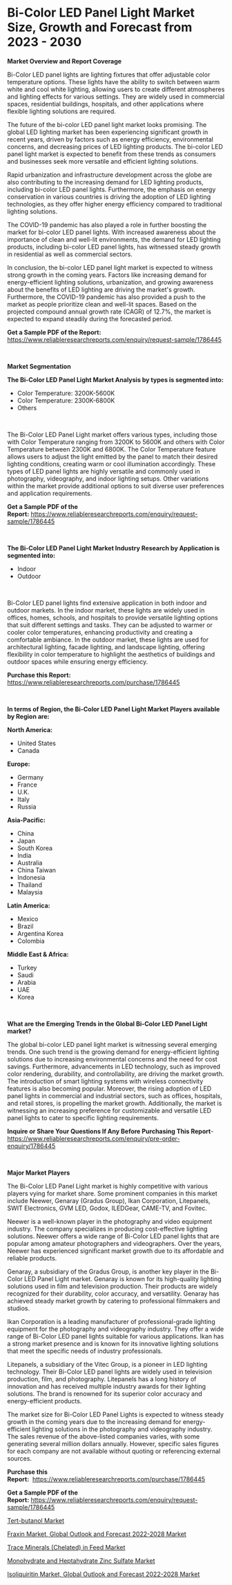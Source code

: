 <p><h1>Bi-Color LED Panel Light Market Size, Growth and Forecast from 2023 - 2030</h1></p><p><strong>Market Overview and Report Coverage</strong></p>
<p><p>Bi-Color LED panel lights are lighting fixtures that offer adjustable color temperature options. These lights have the ability to switch between warm white and cool white lighting, allowing users to create different atmospheres and lighting effects for various settings. They are widely used in commercial spaces, residential buildings, hospitals, and other applications where flexible lighting solutions are required.</p><p>The future of the bi-color LED panel light market looks promising. The global LED lighting market has been experiencing significant growth in recent years, driven by factors such as energy efficiency, environmental concerns, and decreasing prices of LED lighting products. The bi-color LED panel light market is expected to benefit from these trends as consumers and businesses seek more versatile and efficient lighting solutions.</p><p>Rapid urbanization and infrastructure development across the globe are also contributing to the increasing demand for LED lighting products, including bi-color LED panel lights. Furthermore, the emphasis on energy conservation in various countries is driving the adoption of LED lighting technologies, as they offer higher energy efficiency compared to traditional lighting solutions.</p><p>The COVID-19 pandemic has also played a role in further boosting the market for bi-color LED panel lights. With increased awareness about the importance of clean and well-lit environments, the demand for LED lighting products, including bi-color LED panel lights, has witnessed steady growth in residential as well as commercial sectors.</p><p>In conclusion, the bi-color LED panel light market is expected to witness strong growth in the coming years. Factors like increasing demand for energy-efficient lighting solutions, urbanization, and growing awareness about the benefits of LED lighting are driving the market's growth. Furthermore, the COVID-19 pandemic has also provided a push to the market as people prioritize clean and well-lit spaces. Based on the projected compound annual growth rate (CAGR) of 12.7%, the market is expected to expand steadily during the forecasted period.</p></p>
<p><strong>Get a Sample PDF of the Report:</strong> <a href="https://www.reliableresearchreports.com/enquiry/request-sample/1786445">https://www.reliableresearchreports.com/enquiry/request-sample/1786445</a></p>
<p>&nbsp;</p>
<p><strong>Market Segmentation</strong></p>
<p><strong>The Bi-Color LED Panel Light Market Analysis by types is segmented into:</strong></p>
<p><ul><li>Color Temperature: 3200K-5600K</li><li>Color Temperature: 2300K-6800K</li><li>Others</li></ul></p>
<p>&nbsp;</p>
<p><p>The Bi-Color LED Panel Light market offers various types, including those with Color Temperature ranging from 3200K to 5600K and others with Color Temperature between 2300K and 6800K. The Color Temperature feature allows users to adjust the light emitted by the panel to match their desired lighting conditions, creating warm or cool illumination accordingly. These types of LED panel lights are highly versatile and commonly used in photography, videography, and indoor lighting setups. Other variations within the market provide additional options to suit diverse user preferences and application requirements.</p></p>
<p><strong>Get a Sample PDF of the Report:</strong>&nbsp;<a href="https://www.reliableresearchreports.com/enquiry/request-sample/1786445">https://www.reliableresearchreports.com/enquiry/request-sample/1786445</a></p>
<p>&nbsp;</p>
<p><strong>The Bi-Color LED Panel Light Market Industry Research by Application is segmented into:</strong></p>
<p><ul><li>Indoor</li><li>Outdoor</li></ul></p>
<p>&nbsp;</p>
<p><p>Bi-Color LED panel lights find extensive application in both indoor and outdoor markets. In the indoor market, these lights are widely used in offices, homes, schools, and hospitals to provide versatile lighting options that suit different settings and tasks. They can be adjusted to warmer or cooler color temperatures, enhancing productivity and creating a comfortable ambiance. In the outdoor market, these lights are used for architectural lighting, facade lighting, and landscape lighting, offering flexibility in color temperature to highlight the aesthetics of buildings and outdoor spaces while ensuring energy efficiency.</p></p>
<p><strong>Purchase this Report:</strong>&nbsp; <a href="https://www.reliableresearchreports.com/purchase/1786445">https://www.reliableresearchreports.com/purchase/1786445</a></p>
<p>&nbsp;</p>
<p><strong>In terms of Region, the Bi-Color LED Panel Light Market Players available by Region are:</strong></p>
<p>
    <p> <strong> North America: </strong>
        <ul>
            <li>United States</li>
            <li>Canada</li>
        </ul>
        </p> 
    <p> <strong> Europe: </strong>
        <ul>
            <li>Germany</li>
            <li>France</li>
            <li>U.K.</li>
            <li>Italy</li>
            <li>Russia</li>
        </ul>
        </p> 
    <p> <strong> Asia-Pacific: </strong>
        <ul>
            <li>China</li>
            <li>Japan</li>
            <li>South Korea</li>
            <li>India</li>
            <li>Australia</li>
            <li>China Taiwan</li>
            <li>Indonesia</li>
            <li>Thailand</li>
            <li>Malaysia</li>
        </ul>
        </p> 
    <p> <strong> Latin America: </strong>
        <ul>
            <li>Mexico</li>
            <li>Brazil</li>
            <li>Argentina Korea</li>
            <li>Colombia</li>
        </ul>
        </p> 
    <p> <strong> Middle East & Africa: </strong>
        <ul>
            <li>Turkey</li>
            <li>Saudi</li>
            <li>Arabia</li>
            <li>UAE</li>
            <li>Korea</li>
        </ul>
    </p>
    </p>
<p>&nbsp;</p>
<p><strong>What are the Emerging Trends in the Global Bi-Color LED Panel Light market?</strong></p>
<p><p>The global bi-color LED panel light market is witnessing several emerging trends. One such trend is the growing demand for energy-efficient lighting solutions due to increasing environmental concerns and the need for cost savings. Furthermore, advancements in LED technology, such as improved color rendering, durability, and controllability, are driving the market growth. The introduction of smart lighting systems with wireless connectivity features is also becoming popular. Moreover, the rising adoption of LED panel lights in commercial and industrial sectors, such as offices, hospitals, and retail stores, is propelling the market growth. Additionally, the market is witnessing an increasing preference for customizable and versatile LED panel lights to cater to specific lighting requirements.</p></p>
<p><strong>Inquire or Share Your Questions If Any Before Purchasing This Report</strong>- <a href="https://www.reliableresearchreports.com/enquiry/pre-order-enquiry/1786445">https://www.reliableresearchreports.com/enquiry/pre-order-enquiry/1786445</a></p>
<p>&nbsp;</p>
<p><strong>Major Market Players</strong></p>
<p><p>The Bi-Color LED Panel Light market is highly competitive with various players vying for market share. Some prominent companies in this market include Neewer, Genaray (Gradus Group), Ikan Corporation, Litepanels, SWIT Electronics, GVM LED, Godox, ILEDGear, CAME-TV, and Fovitec. </p><p>Neewer is a well-known player in the photography and video equipment industry. The company specializes in producing cost-effective lighting solutions. Neewer offers a wide range of Bi-Color LED panel lights that are popular among amateur photographers and videographers. Over the years, Neewer has experienced significant market growth due to its affordable and reliable products.</p><p>Genaray, a subsidiary of the Gradus Group, is another key player in the Bi-Color LED Panel Light market. Genaray is known for its high-quality lighting solutions used in film and television production. Their products are widely recognized for their durability, color accuracy, and versatility. Genaray has achieved steady market growth by catering to professional filmmakers and studios.</p><p>Ikan Corporation is a leading manufacturer of professional-grade lighting equipment for the photography and videography industry. They offer a wide range of Bi-Color LED panel lights suitable for various applications. Ikan has a strong market presence and is known for its innovative lighting solutions that meet the specific needs of industry professionals.</p><p>Litepanels, a subsidiary of the Vitec Group, is a pioneer in LED lighting technology. Their Bi-Color LED panel lights are widely used in television production, film, and photography. Litepanels has a long history of innovation and has received multiple industry awards for their lighting solutions. The brand is renowned for its superior color accuracy and energy-efficient products.</p><p>The market size for Bi-Color LED Panel Lights is expected to witness steady growth in the coming years due to the increasing demand for energy-efficient lighting solutions in the photography and videography industry. The sales revenue of the above-listed companies varies, with some generating several million dollars annually. However, specific sales figures for each company are not available without quoting or referencing external sources.</p></p>
<p><strong>Purchase this Report:</strong>&nbsp;&nbsp;<a href="https://www.reliableresearchreports.com/purchase/1786445">https://www.reliableresearchreports.com/purchase/1786445</a></p>
<p></p>
<p><strong>Get a Sample PDF of the Report:</strong>&nbsp;<a href="https://www.reliableresearchreports.com/enquiry/request-sample/1786445">https://www.reliableresearchreports.com/enquiry/request-sample/1786445</a></p>
<p><p><a href="https://www.linkedin.com/pulse/tert-butanol-market-challenges-opportunities-growth-drivers/">Tert-butanol Market</a></p><p><a href="https://medium.com/@jenniebrown07/fraxin-market-global-outlook-and-forecast-2022-2028-market-insights-into-market-cagr-market-aa2b19c9d2c2">Fraxin Market, Global Outlook and Forecast 2022-2028 Market</a></p><p><a href="https://www.linkedin.com/pulse/trace-minerals-chelated-feed-market-size-2023-2030-global/">Trace Minerals (Chelated) in Feed Market</a></p><p><a href="https://www.linkedin.com/pulse/monohydrate-heptahydrate-zinc-sulfate-market-1c/">Monohydrate and Heptahydrate Zinc Sulfate Market</a></p><p><a href="https://medium.com/@albertakoss2023/isoliquiritin-market-global-outlook-and-forecast-2022-2028-market-focuses-on-market-share-size-53187b6fe10e">Isoliquiritin Market, Global Outlook and Forecast 2022-2028 Market</a></p></p>